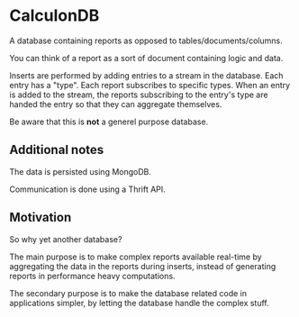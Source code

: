 CalculonDB
===================

A database containing reports as opposed to tables/documents/columns.

You can think of a report as a sort of document containing logic and data.

Inserts are performed by adding entries to a stream in the database. Each entry has a "type". Each report subscribes to specific types. When an entry is added to the stream, the reports subscribing to the entry's type are handed the entry so that they can aggregate themselves.

Be aware that this is **not** a generel purpose database.


Additional notes
-------------------

The data is persisted using MongoDB.

Communication is done using a Thrift API.


Motivation
-------------------

So why yet another database?

The main purpose is to make complex reports available real-time by aggregating the data in the reports during inserts, instead of generating reports in performance heavy computations.

The secondary purpose is to make the database related code in applications simpler, by letting the database handle the complex stuff.

